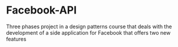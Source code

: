 # Facebook-API
Three phases project in a design patterns course that deals with the development of a side application for Facebook that offers two new features
